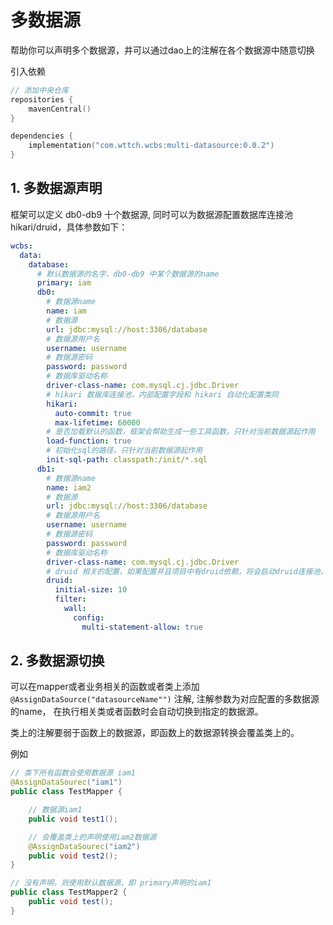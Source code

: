 # 多数据源

帮助你可以声明多个数据源，并可以通过dao上的注解在各个数据源中随意切换

引入依赖

```kotlin
// 添加中央仓库
repositories {
    mavenCentral()
}
```

```kotlin
dependencies {
    implementation("com.wttch.wcbs:multi-datasource:0.0.2")
}
```

## 1. 多数据源声明

框架可以定义 db0-db9 十个数据源, 同时可以为数据源配置数据库连接池 hikari/druid，具体参数如下：

```yaml
wcbs:
  data:
    database:
      # 默认数据源的名字，db0-db9 中某个数据源的name
      primary: iam
      db0:
        # 数据源name
        name: iam
        # 数据源
        url: jdbc:mysql://host:3306/database
        # 数据源用户名
        username: username
        # 数据源密码
        password: password
        # 数据库驱动名称
        driver-class-name: com.mysql.cj.jdbc.Driver
        # hikari 数据库连接池，内部配置字段和 hikari 自动化配置类同
        hikari:
          auto-commit: true
          max-lifetime: 60000
        # 是否加载默认的函数，框架会帮助生成一些工具函数，只针对当前数据源起作用
        load-function: true
        # 初始化sql的路径，只针对当前数据源起作用
        init-sql-path: classpath:/init/*.sql
      db1:
        # 数据源name
        name: iam2
        # 数据源
        url: jdbc:mysql://host:3306/database
        # 数据源用户名
        username: username
        # 数据源密码
        password: password
        # 数据库驱动名称
        driver-class-name: com.mysql.cj.jdbc.Driver
        # druid 相关的配置，如果配置并且项目中有druid依赖，将会启动druid连接池，否则无效
        druid:
          initial-size: 10
          filter:
            wall:
              config:
                multi-statement-allow: true
```

## 2. 多数据源切换

可以在mapper或者业务相关的函数或者类上添加 ```@AssignDataSource("datasourceName"")``` 注解, 注解参数为对应配置的多数据源的name， 在执行相关类或者函数时会自动切换到指定的数据源。

类上的注解要弱于函数上的数据源，即函数上的数据源转换会覆盖类上的。

例如

```java
// 类下所有函数会使用数据源 iam1
@AssignDataSourec("iam1")
public class TestMapper {

    // 数据源iam1
    public void test1();

    // 会覆盖类上的声明使用iam2数据源
    @AssignDataSourec("iam2")
    public void test2();
}

// 没有声明，则使用默认数据源，即 primary声明的iam1
public class TestMapper2 {
    public void test();
}

```